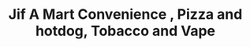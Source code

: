 ---
title: "Jif A Mart Convenience , Pizza and hotdog, Tobacco and Vape"
url: /wallace/jif-a-mart-convenience-pizza-and-hotdog-tobacco-and-vape/
shop: convenience
---